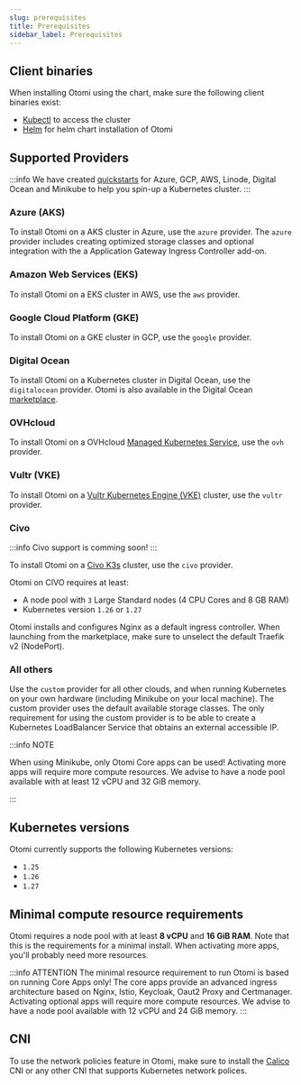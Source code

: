 ```yaml
---
slug: prerequisites
title: Prerequisites
sidebar_label: Prerequisites
---
```


## Client binaries

When installing Otomi using the chart, make sure the following client binaries exist:

- [Kubectl](https://kubernetes.io/docs/tasks/tools/#kubectl) to access the cluster
- [Helm](https://helm.sh/docs/intro/install/) for helm chart installation of Otomi

## Supported Providers

:::info
We have created [quickstarts](https://github.com/redkubes/quickstart) for Azure, GCP, AWS, Linode, Digital Ocean and Minikube to help you spin-up a Kubernetes cluster.
:::

### Azure (AKS)

To install Otomi on a AKS cluster in Azure, use the `azure` provider. The `azure` provider includes creating optimized storage classes and optional integration with the a Application Gateway Ingress Controller add-on.

### Amazon Web Services (EKS)

To install Otomi on a EKS cluster in AWS, use the `aws` provider.

### Google Cloud Platform (GKE)

To install Otomi on a GKE cluster in GCP, use the `google` provider.

### Digital Ocean

To install Otomi on a Kubernetes cluster in Digital Ocean, use the `digitalocean` provider. Otomi is also available in the Digital Ocean [marketplace](https://marketplace.digitalocean.com/apps/otomi?refcode=476bfcac9ec9&action=deploy).

### OVHcloud

To install Otomi on a OVHcloud [Managed Kubernetes Service](https://www.ovhcloud.com/en-gb/public-cloud/kubernetes/), use the `ovh` provider.

### Vultr (VKE)

To install Otomi on a [Vultr Kubernetes Engine (VKE)](https://www.vultr.com/docs/vultr-kubernetes-engine/) cluster, use the `vultr` provider.

### Civo

:::info
Civo support is comming soon!
:::

To install Otomi on a [Civo K3s](https://www.civo.com/kubernetes) cluster, use the `civo` provider.

Otomi on CIVO requires at least:

* A node pool with `3` Large Standard nodes (4 CPU Cores and 8 GB RAM)
* Kubernetes version `1.26` or `1.27`

Otomi installs and configures Nginx as a default ingress controller. When launching from the marketplace, make sure to unselect the default Traefik v2 (NodePort).

### All others

Use the `custom` provider for all other clouds, and when running Kubernetes on your own hardware (including Minikube on your local machine). The custom provider uses the default available storage classes. The only requirement for using the custom provider is to be able to create a Kubernetes LoadBalancer Service that obtains an external accessible IP.

:::info NOTE

When using Minikube, only Otomi Core apps can be used! Activating more apps will require more compute resources. We advise to have a node pool available with at least 12 vCPU and 32 GiB memory.

:::

## Kubernetes versions

Otomi currently supports the following Kubernetes versions:

- `1.25`
- `1.26`
- `1.27`

## Minimal compute resource requirements

Otomi requires a node pool with at least **8 vCPU** and **16 GiB RAM**. Note that this is the requirements for a minimal install. When activating more apps, you'll probably need more resources.

:::info ATTENTION
The minimal resource requirement to run Otomi is based on running Core Apps only! The core apps provide an advanced ingress architecture based on Nginx, Istio, Keycloak, Oaut2 Proxy and Certmanager. Activating optional apps will require more compute resources. We advise to have a node pool available with 12 vCPU and 24 GiB memory.
:::

## CNI

To use the network policies feature in Otomi, make sure to install the [Calico](https://www.tigera.io/project-calico/) CNI or any other CNI that supports Kubernetes network polices.
